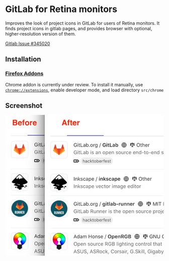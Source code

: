GitLab for Retina monitors
==========================

Improves the look of project icons in GitLab for users of Retina monitors.
It finds project icons in gitlab pages, and provides browser with optional, higher-resolution version of them.

[Gitlab Issue #345020](https://gitlab.com/gitlab-org/gitlab/-/issues/345020)

Installation
------------

### [Firefox Addons](https://addons.mozilla.org/en-US/firefox/addon/gitlab-sharp-avatars/)

Chrome addon is currently under review. To install it manually, use [`chrome://extensions`](https://developer.chrome.com/docs/extensions/mv3/getstarted/#manifest), enable developer mode, and load directory `src/chrome`

Screenshot
----------

<img src="img/screenshot.png">
